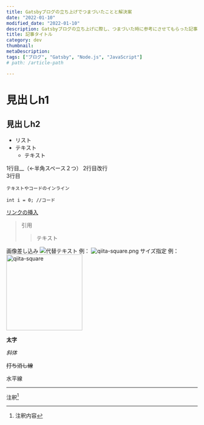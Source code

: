 ```yaml
---
title: Gatsbyブログの立ち上げでつまづいたことと解決案
date: "2022-01-10"
modified_date: "2022-01-10"
description: Gatsbyブログの立ち上げに際し、つまづいた時に参考にさせてもらった記事をまとめました。
title: 記事タイトル
category: dev
thumbnail:
metaDescription:
tags: ["ブログ", "Gatsby", "Node.js", "JavaScript"]
# path: /article-path

---
```


# 見出しh1
## 見出しh2

- リスト
- テキスト
	- テキスト

1行目__（←半角スペース２つ）
2行目改行
<br>
3行目

`テキストやコードのインライン`

```javascript:タイトル入れれる
int i = 0; //コード
```

[リンクの挿入](http://qiita.com/)

> 引用
>> テキスト

画像差し込み
![代替テキスト](URL "タイトル")
例： ![qiita-square.png](https://qiita-image-store.s3.amazonaws.com/0/126861/90386757-fd96-8ba6-3477-485669713c55.png "qiita-square")
サイズ指定
例： <img width="200" alt="qiita-square" src="https://qiita-image-store.s3.amazonaws.com/0/126861/90386757-fd96-8ba6-3477-485669713c55.png">

**太字**

*斜体*

~~打ち消し線~~

水平線
***

注釈[^1]
[^1]: 注釈内容
